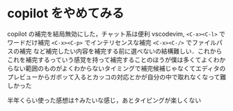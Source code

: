 # copilot をやめてみる

copilot の補完を結局無効にした，チャット系は便利
vscodevim, `<C-x><C-l>`  でワードだけ補完 `<C-x><C-p>` でインテリセンスな補完 `<C-x><C-/>` でファイルパスの補完 など補完したい内容を補完する前に選べないの結構難しい．これからこれを補完するっていう感覚を持って補完することのほうが僕は多くてよくわからない範囲のものがよくわからないタイミングで補完候補じゃなくてエディタのプレビューからガボッて入るとカッコの対応とかが自分の中で取れなくなって難しかった

半年くらい使った感想は↑みたいな感じ，あとタイピングが楽しくない